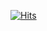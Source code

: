 [![Hits](https://hits.seeyoufarm.com/api/count/incr/badge.svg?url=https%3A%2F%2Fgithub.com%2Fhsk922%2Fhtm_lecture&count_bg=%2379C83D&title_bg=%23555555&icon=html5.svg&icon_color=%23E7E7E7&title=hits&edge_flat=false)](https://hits.seeyoufarm.com)
